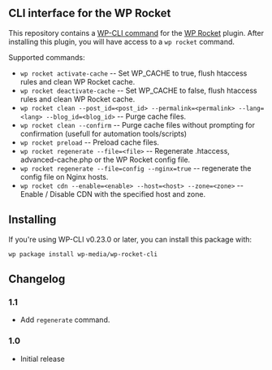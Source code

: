 
## CLI interface for the WP Rocket

This repository contains a [WP-CLI command](https://github.com/wp-cli/wp-cli)  for the [WP Rocket](http://wp-rocket.me) plugin. After installing this plugin, you will have access to a `wp rocket` command.

Supported commands:

* `wp rocket activate-cache` -- Set WP_CACHE to true, flush htaccess rules and clean WP Rocket cache.
* `wp rocket deactivate-cache` -- Set WP_CACHE to false, flush htaccess rules and clean WP Rocket cache.
* `wp rocket clean --post_id=<post_id> --permalink=<permalink> --lang=<lang> --blog_id=<blog_id>` -- Purge cache files.
* `wp rocket clean --confirm` -- Purge cache files without prompting for confirmation (usefull for automation tools/scripts)
* `wp rocket preload` -- Preload cache files.
* `wp rocket regenerate --file=<file>` -- Regenerate .htaccess, advanced-cache.php or the WP Rocket config file.
* `wp rocket regenerate --file=config --nginx=true` -- regenerate the config file on Nginx hosts.
* `wp rocket cdn --enable=<enable> --host=<host> --zone=<zone>` -- Enable / Disable CDN with the specified host and zone.

## Installing

If you're using WP-CLI v0.23.0 or later, you can install this package with:

```
wp package install wp-media/wp-rocket-cli
```

## Changelog

### 1.1

* Add `regenerate` command.

### 1.0

* Initial release
